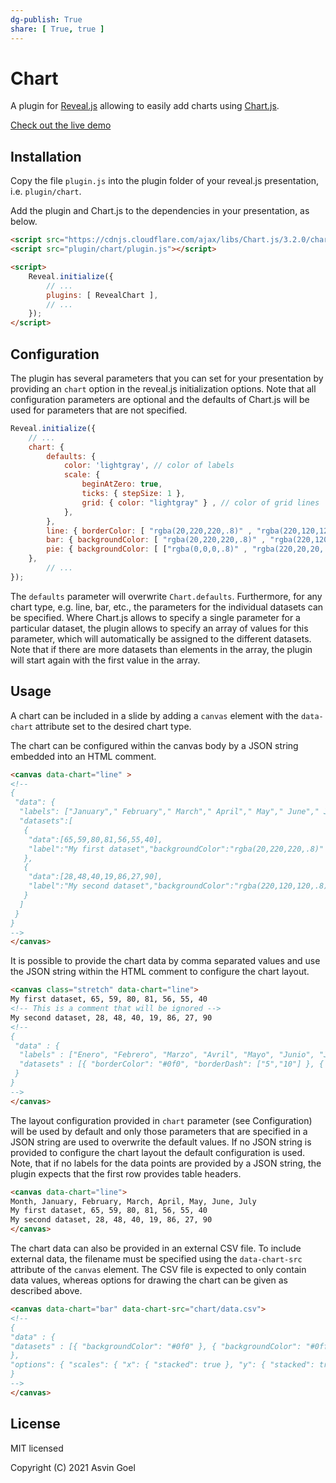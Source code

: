 ```yaml
---
dg-publish: True
share: [ True, true ]
---
```

# Chart

A plugin for [Reveal.js](https://github.com/hakimel/reveal.js) allowing to easily add charts using [Chart.js](http://www.chartjs.org/).

[Check out the live demo](https://rajgoel.github.io/reveal.js-demos/chart-demo.html)

## Installation

Copy the file `plugin.js` into the plugin folder of your reveal.js presentation, i.e. `plugin/chart`.

Add the plugin and Chart.js to the dependencies in your presentation, as below.

```html
<script src="https://cdnjs.cloudflare.com/ajax/libs/Chart.js/3.2.0/chart.min.js"></script>
<script src="plugin/chart/plugin.js"></script>

<script>
    Reveal.initialize({
        // ...
        plugins: [ RevealChart ],
        // ...
    });
</script>
```

## Configuration

The plugin has several parameters that you can set for your presentation by providing an `chart` option in the reveal.js initialization options. Note that all configuration parameters are optional and the defaults of Chart.js will be used for parameters that are not specified.


```javascript
Reveal.initialize({
	// ...
	chart: {
		defaults: {
			color: 'lightgray', // color of labels
			scale: {
				beginAtZero: true,
				ticks: { stepSize: 1 },
				grid: { color: "lightgray" } , // color of grid lines
			},
		},
		line: { borderColor: [ "rgba(20,220,220,.8)" , "rgba(220,120,120,.8)", "rgba(20,120,220,.8)" ], "borderDash": [ [5,10], [0,0] ] },
		bar: { backgroundColor: [ "rgba(20,220,220,.8)" , "rgba(220,120,120,.8)", "rgba(20,120,220,.8)" ]},
		pie: { backgroundColor: [ ["rgba(0,0,0,.8)" , "rgba(220,20,20,.8)", "rgba(20,220,20,.8)", "rgba(220,220,20,.8)", "rgba(20,20,220,.8)"] ]},
	},
        // ...
});
```
The `defaults` parameter  will overwrite `Chart.defaults`. Furthermore, for any chart type, e.g. line, bar, etc., the parameters for the individual datasets can be specified. Where Chart.js allows to specify a single parameter for a particular dataset, the plugin allows to specify an array of values for this parameter, which will automatically be assigned to the different datasets. Note that if there are more datasets than elements in the array, the plugin will start again with the first value in the array.



## Usage

A chart can be included in a slide by adding a `canvas` element with the `data-chart` attribute set to the desired chart type.

The chart can be configured within the canvas body by a JSON string embedded into an HTML comment.

```html
<canvas data-chart="line" >
<!--
{
 "data": {
  "labels": ["January"," February"," March"," April"," May"," June"," July"],
  "datasets":[
   {
    "data":[65,59,80,81,56,55,40],
    "label":"My first dataset","backgroundColor":"rgba(20,220,220,.8)"
   },
   {
    "data":[28,48,40,19,86,27,90],
    "label":"My second dataset","backgroundColor":"rgba(220,120,120,.8)"
   }
  ]
 }
}
-->
</canvas>
```
It is possible to provide the chart data by comma separated values and use the JSON string within the HTML comment to configure the chart layout.

```html
<canvas class="stretch" data-chart="line">
My first dataset, 65, 59, 80, 81, 56, 55, 40
<!-- This is a comment that will be ignored -->
My second dataset, 28, 48, 40, 19, 86, 27, 90
<!--
{
 "data" : {
  "labels" : ["Enero", "Febrero", "Marzo", "Avril", "Mayo", "Junio", "Julio"],
  "datasets" : [{ "borderColor": "#0f0", "borderDash": ["5","10"] }, { "borderColor": "#0ff" } ]
 }
}
-->
</canvas>
```

The layout configuration provided in `chart` parameter (see Configuration) will be used by default and only those parameters that are specified in a JSON string are used to overwrite the default values. If no JSON string is provided to configure the chart layout the default configuration is used. Note, that if no labels for the data points are provided by a JSON string, the plugin expects that the first row provides table headers.

```html
<canvas data-chart="line">
Month, January, February, March, April, May, June, July
My first dataset, 65, 59, 80, 81, 56, 55, 40
My second dataset, 28, 48, 40, 19, 86, 27, 90
</canvas>
```

The chart data can also be provided in an external CSV file. To include external data, the filename must be specified using the `data-chart-src` attribute of the `canvas` element. The CSV file is expected to only contain data values, whereas options for drawing the chart can be given as described above.

```html
<canvas data-chart="bar" data-chart-src="chart/data.csv">
<!--
{
"data" : {
"datasets" : [{ "backgroundColor": "#0f0" }, { "backgroundColor": "#0ff" } ]
},
"options": { "scales": { "x": { "stacked": true }, "y": { "stacked": true } } }
}
-->
</canvas>
```


## License

MIT licensed

Copyright (C) 2021 Asvin Goel